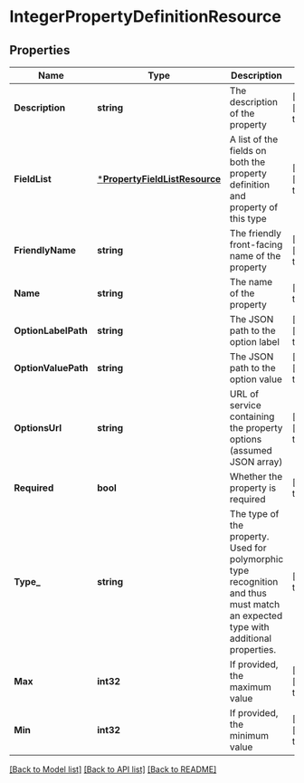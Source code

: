 # IntegerPropertyDefinitionResource

## Properties
Name | Type | Description | Notes
------------ | ------------- | ------------- | -------------
**Description** | **string** | The description of the property | [optional] [default to null]
**FieldList** | [***PropertyFieldListResource**](PropertyFieldListResource.md) | A list of the fields on both the property definition and property of this type | [optional] [default to null]
**FriendlyName** | **string** | The friendly front-facing name of the property | [optional] [default to null]
**Name** | **string** | The name of the property | [default to null]
**OptionLabelPath** | **string** | The JSON path to the option label | [optional] [default to null]
**OptionValuePath** | **string** | The JSON path to the option value | [optional] [default to null]
**OptionsUrl** | **string** | URL of service containing the property options (assumed JSON array) | [optional] [default to null]
**Required** | **bool** | Whether the property is required | [default to null]
**Type_** | **string** | The type of the property. Used for polymorphic type recognition and thus must match an expected type with additional properties. | [default to null]
**Max** | **int32** | If provided, the maximum value | [optional] [default to null]
**Min** | **int32** | If provided, the minimum value | [optional] [default to null]

[[Back to Model list]](../README.md#documentation-for-models) [[Back to API list]](../README.md#documentation-for-api-endpoints) [[Back to README]](../README.md)


